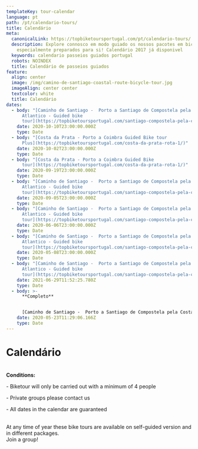 ```yaml
---
templateKey: tour-calendar
language: pt
path: /pt/calendario-tours/
title: Calendário
meta:
  canonicalLink: https://topbiketoursportugal.com/pt/calendario-tours/
  description: Explore connosco em modo guiado os nossos pacotes em bicicleta
    especialmente preparados para si! Calendário 2017 já disponivel
  keywords: calendario passeios guiados portugal
  robots: NOINDEX
  title: Calendário de passeios guiados
feature:
  align: center
  image: /img/camino-de-santiago-coastal-route-bicycle-tour.jpg
  imageAlign: center center
  textcolor: white
  title: Calendário
dates:
  - body: "[Caminho de Santiago -  Porto a Santiago de Compostela pela Costa do
      Atlantico - Guided bike
      tour](https://topbiketoursportugal.com/santiago-compostela-pela-costa/)"
    date: 2020-10-10T23:00:00.000Z
    type: Date
  - body: "[Costa da Prata - Porto a Coimbra Guided Bike tour
      Plus](https://topbiketoursportugal.com/costa-da-prata-rota-1/)"
    date: 2020-10-02T23:00:00.000Z
    type: Date
  - body: "[Costa da Prata - Porto a Coimbra Guided Bike
      tour](https://topbiketoursportugal.com/costa-da-prata-rota-1/)"
    date: 2020-09-19T23:00:00.000Z
    type: Date
  - body: "[Caminho de Santiago -  Porto a Santiago de Compostela pela Costa do
      Atlantico - Guided bike
      tour](https://topbiketoursportugal.com/santiago-compostela-pela-costa/)"
    date: 2020-09-05T23:00:00.000Z
    type: Date
  - body: "[Caminho de Santiago -  Porto a Santiago de Compostela pela Costa do
      Atlantico - Guided bike
      tour](https://topbiketoursportugal.com/santiago-compostela-pela-costa/)"
    date: 2020-06-06T23:00:00.000Z
    type: Date
  - body: "[Caminho de Santiago -  Porto a Santiago de Compostela pela Costa do
      Atlantico - Guided bike
      tour](https://topbiketoursportugal.com/santiago-compostela-pela-costa/)"
    date: 2020-05-08T23:00:00.000Z
    type: Date
  - body: "[Caminho de Santiago -  Porto a Santiago de Compostela pela Costa do
      Atlantico - Guided bike
      tour](https://topbiketoursportugal.com/santiago-compostela-pela-costa/)"
    date: 2021-06-29T11:52:25.780Z
    type: Date
  - body: >-
      **Completo**


      [Caminho de Santiago -  Porto a Santiago de Compostela pela Costa do Atlantico - Guided bike tour](https://topbiketoursportugal.com/santiago-compostela-pela-costa/)
    date: 2020-05-23T11:29:06.166Z
    type: Date
---
```

# Calendário

\
**Conditions:**

\- Biketour will only be carried out with a minimum of 4 people

\- Private groups please contact us

\- All dates in the calendar are guaranteed

\
At any time of year these bike tours are available on self-guided version and in different packages.
\
Join a group!
